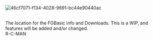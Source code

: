![46cf7071-f134-4028-9691-bc44e90440ac](https://github.com/user-attachments/assets/11f44fb0-44f9-444e-badb-09cba3087f45)

<BR>
The location for the FGBasic info and Downloads. This is a WIP, and features will be added and/or changed.

<BR>
R-C-MAN


